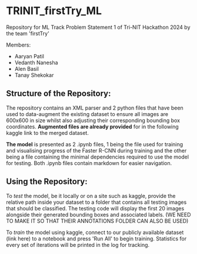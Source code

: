 # TRINIT_firstTry_ML
Repository for ML Track Problem Statement 1 of Tri-NIT Hackathon 2024 by the team 'firstTry'

Members:
- Aaryan Patil
- Vedanth Nanesha
- Alen Basil
- Tanay Shekokar

## Structure of the Repository:
The repository contains an XML parser and 2 python files that have been used to data-augment the existing dataset to ensure all images are 600x600 in size whilst also adjusting their corresponding bounding box coordinates. **Augmented files are already provided** for in the following kaggle link to the merged dataset. 

**The model** is presented as 2 .ipynb files, 1 being the file used for training and visualising progress of the Faster R-CNN during training and the other being a file containing the minimal dependencies required to use the model for testing. Both .ipynb files contain markdown for easier navigation.

## Using the Repository:
To *test* the model, be it locally or on a site such as kaggle, provide the relative path inside your dataset to a folder that contains all testing images that should be classified. The testing code will display the first 20 images alongside their generated bounding boxes and associated labels. (WE NEED TO MAKE IT SO THAT THEIR ANNOTATIONS FOLDER CAN ALSO BE USED)

To *train* the model using kaggle, connect to our publicly available dataset (link here) to a notebook and press 'Run All' to begin training. Statistics for every set of iterations will be printed in the log for tracking.


